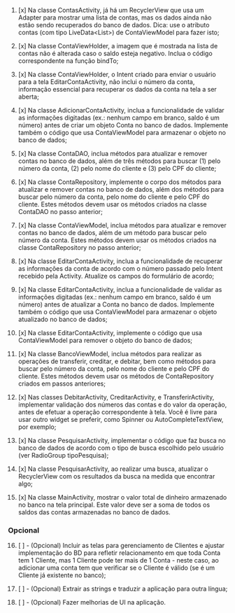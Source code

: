 1. [x] Na classe ContasActivity, já há um RecyclerView que usa um Adapter para mostrar uma lista de contas, mas os dados ainda não estão sendo recuperados do banco de dados. Dica: use o atributo contas (com tipo LiveData<List<Conta>>) de ContaViewModel para fazer isto;

2. [x] Na classe ContaViewHolder, a imagem que é mostrada na lista de contas não é alterada caso o saldo esteja negativo. Inclua o código correspondente na função bindTo;

3. [x] Na classe ContaViewHolder, o Intent criado para enviar o usuário para a tela EditarContaActivity, não inclui o número da conta, informação essencial para recuperar os dados da conta na tela a ser aberta;

4. [x] Na classe AdicionarContaActivity, inclua a funcionalidade de validar as informações digitadas (ex.: nenhum campo em branco, saldo é um número) antes de criar um objeto Conta no banco de dados. Implemente também o código que usa ContaViewModel para armazenar o objeto no banco de dados;

5. [x] Na classe ContaDAO, inclua métodos para atualizar e remover contas no banco de dados, além de três métodos para buscar (1) pelo número da conta, (2) pelo nome do cliente e (3) pelo CPF do cliente;

6. [x] Na classe ContaRepository, implemente o corpo dos métodos para atualizar e remover contas no banco de dados, além dos métodos para buscar pelo número da conta, pelo nome do cliente e pelo CPF do cliente. Estes métodos devem usar os métodos criados na classe ContaDAO no passo anterior;

7. [x] Na classe ContaViewModel, inclua métodos para atualizar e remover contas no banco de dados, além de um método para buscar pelo número da conta. Estes métodos devem usar os métodos criados na classe ContaRepository no passo anterior;

8. [x] Na classe EditarContaActivity, inclua a funcionalidade de recuperar as informações da conta de acordo com o número passado pelo Intent recebido pela Activity. Atualize os campos do formulário de acordo;

9. [x] Na classe EditarContaActivity, inclua a funcionalidade de validar as informações digitadas (ex.: nenhum campo em branco, saldo é um número) antes de atualizar a Conta no banco de dados. Implemente também o código que usa ContaViewModel para armazenar o objeto  atualizado no banco de dados;

10. [x] Na classe EditarContaActivity, implemente o código que usa ContaViewModel para remover o objeto do banco de dados;

11. [x] Na classe BancoViewModel, inclua métodos para realizar as operações de transferir, creditar, e debitar, bem como métodos para buscar pelo número da conta, pelo nome do cliente e pelo CPF do cliente. Estes métodos devem usar os métodos de ContaRepository criados em passos anteriores;

12. [x] Nas classes DebitarActivity, CreditarActivity, e TransferirActivity, implementar validação dos números das contas e do valor da operação, antes de efetuar a operação correspondente à tela. Você é livre para usar outro widget se preferir, como Spinner ou AutoCompleteTextView, por exemplo;

13. [x] Na classe PesquisarActivity, implementar o código que faz busca no banco de dados de acordo com o tipo de busca escolhido pelo usuário (ver RadioGroup tipoPesquisa);

14. [x] Na classe PesquisarActivity, ao realizar uma busca, atualizar o RecyclerView com os resultados da busca na medida que encontrar algo;

15. [x] Na classe MainActivity, mostrar o valor total de dinheiro armazenado no banco na tela principal. Este valor deve ser a soma de todos os saldos das contas armazenadas no banco de dados.

### Opcional

16. [ ] - (Opcional) Incluir as telas para gerenciamento de Clientes e ajustar implementação do BD para refletir relacionamento em que toda Conta tem 1 Cliente, mas 1 Cliente pode ter mais de 1 Conta - neste caso, ao adicionar uma conta tem que verificar se o Cliente é válido (se é um Cliente já existente no banco);

17. [ ] - (Opcional) Extrair as strings e traduzir a aplicação para outra língua;

18. [ ] - (Opcional) Fazer melhorias de UI na aplicação.
